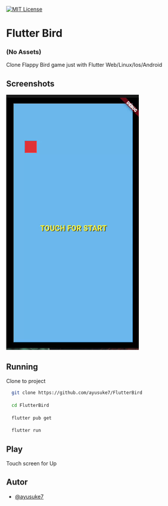[![MIT License](https://img.shields.io/badge/License-MIT-green.svg)](https://choosealicense.com/licenses/mit/)

# Flutter Bird

### (No Assets)

Clone Flappy Bird game just with Flutter Web/Linux/Ios/Android

## Screenshots

![App Screenshot](./screens/game.gif)

## Running

Clone to project

```bash
  git clone https://github.com/ayusuke7/FlutterBird

  cd FlutterBird

  flutter pub get

  flutter run
```

## Play

Touch screen for Up

## Autor

- [@ayusuke7](https://github.com/ayusuke7)
